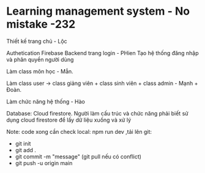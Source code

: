 # Learning management system - No mistake -232

Thiết kế trang chủ - Lộc

Authetication Firebase
Backend trang login - PHien
Tạo hệ thống đăng nhập và phân quyền người dùng

Làm class môn học - Mẫn.

Làm class user -> class giảng viên + class sinh viên + class admin - Mạnh + Đoàn.

Làm chức năng hệ thống - Hào

Database: Cloud firestore.
Người làm cấu trúc và chức năng phải biết sử dụng cloud firestore để lấy dữ liệu xuống và xử lý


Note:
code xong cần check local: npm run dev
,tải lên git:
+ git init
+ git add .
+ git commit -m "message"
  (git pull nếu có conflict)
+ git push -u origin main
